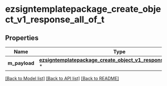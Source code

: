 # ezsigntemplatepackage_create_object_v1_response_all_of_t

## Properties
Name | Type | Description | Notes
------------ | ------------- | ------------- | -------------
**m_payload** | [**ezsigntemplatepackage_create_object_v1_response_m_payload_t**](ezsigntemplatepackage_create_object_v1_response_m_payload.md) \* |  | 

[[Back to Model list]](../README.md#documentation-for-models) [[Back to API list]](../README.md#documentation-for-api-endpoints) [[Back to README]](../README.md)


